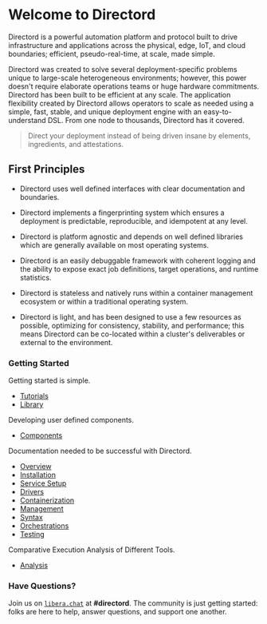 # Welcome to Directord

Directord is a powerful automation platform and protocol built to drive
infrastructure and applications across the physical, edge, IoT, and cloud
boundaries; efficient, pseudo-real-time, at scale, made simple.

Directord was created to solve several deployment-specific problems unique to
large-scale heterogeneous environments; however, this power doesn't require
elaborate operations teams or huge hardware commitments. Directord has been
built to be efficient at any scale. The application flexibility created by
Directord allows operators to scale as needed using a simple, fast, stable, and
unique deployment engine with an easy-to-understand DSL. From one node to
thousands, Directord has it covered.

> Direct your deployment instead of being driven insane by elements,
  ingredients, and attestations.

## First Principles

* Directord uses well defined interfaces with clear documentation and
  boundaries.

* Directord implements a fingerprinting system which ensures a deployment is
  predictable, reproducible, and idempotent at any level.

* Directord is platform agnostic and depends on well defined libraries which
  are generally available on most operating systems.

* Directord is an easily debuggable framework with coherent logging and the
  ability to expose exact job definitions, target operations, and runtime
  statistics.

* Directord is stateless and natively runs within a container management
  ecosystem or within a traditional operating system.

* Directord is light, and has been designed to use a few resources as possible,
  optimizing for consistency, stability, and performance; this means Directord can
  be co-located within a cluster's deliverables or external to the environment.

### Getting Started

Getting started is simple.

* [Tutorials](tutorials.md)
* [Library](library.md)

Developing user defined components.

* [Components](components.md)

Documentation needed to be successful with Directord.

* [Overview](overview.md)
* [Installation](installation.md)
* [Service Setup](service-setup.md)
* [Drivers](drivers.md)
* [Containerization](containerization.md)
* [Management](management.md)
* [Syntax](syntax.md)
* [Orchestrations](orchestrations.md)
* [Testing](testing.md)

Comparative Execution Analysis of Different Tools.

* [Analysis](analysis.md)

### Have Questions?

Join us on [`libera.chat`](https://libera.chat/guides/connect) at
**#directord**. The community is just getting started: folks are here to help,
answer questions, and support one another.
